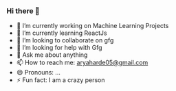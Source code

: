 ### Hi there 👋

<!--
**Arya-05/Arya-05** is a ✨ _special_ ✨ repository because its `README.md` (this file) appears on your GitHub profile.

Here are some ideas to get you started:
-->
- 🔭 I’m currently working on Machine Learning Projects
- 🌱 I’m currently learning ReactJs
- 👯 I’m looking to collaborate on gfg
- 🤔 I’m looking for help with Gfg
- 💬 Ask me about anything
- 📫 How to reach me: aryaharde05@gmail.com
- 😄 Pronouns: ...
- ⚡ Fun fact: I am a crazy person

